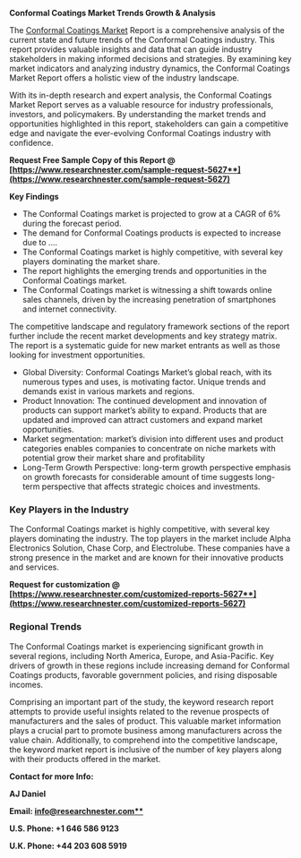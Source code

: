 ﻿**Conformal Coatings Market Trends Growth & Analysis**

The [Conformal Coatings Market](https://www.researchnester.com/reports/conformal-coatings-market/5627) Report is a comprehensive analysis of the current state and future trends of the Conformal Coatings industry. This report provides valuable insights and data that can guide industry stakeholders in making informed decisions and strategies. By examining key market indicators and analyzing industry dynamics, the Conformal Coatings Market Report offers a holistic view of the industry landscape.

With its in-depth research and expert analysis, the Conformal Coatings Market Report serves as a valuable resource for industry professionals, investors, and policymakers. By understanding the market trends and opportunities highlighted in this report, stakeholders can gain a competitive edge and navigate the ever-evolving Conformal Coatings industry with confidence.

**Request Free Sample Copy of this Report @ [https://www.researchnester.com/sample-request-5627**](https://www.researchnester.com/sample-request-5627)**

**Key Findings**

- The Conformal Coatings market is projected to grow at a CAGR of 6% during the forecast period.
- The demand for Conformal Coatings products is expected to increase due to ….
- The Conformal Coatings market is highly competitive, with several key players dominating the market share.
- The report highlights the emerging trends and opportunities in the Conformal Coatings market.
- The Conformal Coatings market is witnessing a shift towards online sales channels, driven by the increasing penetration of smartphones and internet connectivity.

The competitive landscape and regulatory framework sections of the report further include the recent market developments and key strategy matrix. The report is a systematic guide for new market entrants as well as those looking for investment opportunities.

- Global Diversity: Conformal Coatings Market’s global reach, with its numerous types and uses, is motivating factor. Unique trends and demands exist in various markets and regions.
- Product Innovation: The continued development and innovation of products can support market’s ability to expand. Products that are updated and improved can attract customers and expand market opportunities.
- Market segmentation: market’s division into different uses and product categories enables companies to concentrate on niche markets with potential grow their market share and profitability
- Long-Term Growth Perspective: long-term growth perspective emphasis on growth forecasts for considerable amount of time suggests long-term perspective that affects strategic choices and investments.
### **Key Players in the Industry**
The Conformal Coatings market is highly competitive, with several key players dominating the industry. The top players in the market include Alpha Electronics Solution, Chase Corp, and Electrolube. These companies have a strong presence in the market and are known for their innovative products and services.

**Request for customization @ [https://www.researchnester.com/customized-reports-5627**](https://www.researchnester.com/customized-reports-5627)**
### **Regional Trends**
The Conformal Coatings market is experiencing significant growth in several regions, including North America, Europe, and Asia-Pacific. Key drivers of growth in these regions include increasing demand for Conformal Coatings products, favorable government policies, and rising disposable incomes.

Comprising an important part of the study, the keyword research report attempts to provide useful insights related to the revenue prospects of manufacturers and the sales of product. This valuable market information plays a crucial part to promote business among manufacturers across the value chain. Additionally, to comprehend into the competitive landscape, the keyword market report is inclusive of the number of key players along with their products offered in the market.

**Contact for more Info:**

**AJ Daniel**

**Email: [info@researchnester.com**](mailto:info@researchnester.com)**

**U.S. Phone: +1 646 586 9123** 

**U.K. Phone: +44 203 608 5919**


